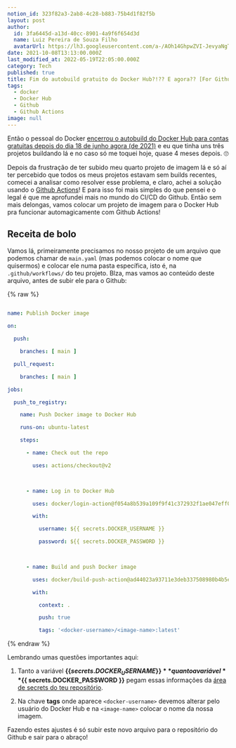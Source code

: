 ```yaml
---
notion_id: 323f82a3-2ab8-4c28-b883-75b4d1f82f5b
layout: post
author:
  id: 3fa6445d-a13d-40cc-8901-4a9f6f654d3d
  name: Luiz Pereira de Souza Filho
  avatarUrl: https://lh3.googleusercontent.com/a-/AOh14GhpwZVI-JevyaNgTdlrOT6YN20cI6V9Kxtq38Ij8AQ=s100
date: 2021-10-08T13:13:00.000Z
last_modified_at: 2022-05-19T22:05:00.000Z
category: Tech
published: true
title: Fim do autobuild gratuito do Docker Hub?!?? E agora?? [For Github users]
tags:
  - docker
  - Docker Hub
  - Github
  - Github Actions
image: null
---
```


Então o pessoal do Docker [encerrou o autobuild do Docker Hub para contas gratuitas depois do dia 18 de junho agora (de 2021)](https://www.docker.com/blog/changes-to-docker-hub-autobuilds/ "Changes to Docker Hub Autobuilds") e eu que tinha uns três projetos buildando lá e no caso só me toquei hoje, quase 4 meses depois. 🙄

Depois da frustração de ter subido meu quarto projeto de imagem lá e só aí ter percebido que todos os meus projetos estavam sem builds recentes, comecei a analisar como resolver esse problema, e claro, achei a solução usando o [Github Actions](https://docs.github.com/pt/actions "GitHub Actions")! E para isso foi mais simples do que pensei e o legal é que me aprofundei mais no mundo do CI/CD do Github. Então sem mais delongas, vamos colocar um projeto de imagem para o Docker Hub pra funcionar automagicamente com Github Actions!

## Receita de bolo

Vamos lá, primeiramente precisamos no nosso projeto de um arquivo que podemos chamar de `main.yaml` (mas podemos colocar o nome que quisermos) e colocar ele numa pasta específica, isto é, na `.github/workflows/` do teu projeto. Blza, mas vamos ao conteúdo deste arquivo, antes de subir ele para o Github:

{% raw %}

```yaml

name: Publish Docker image

on:

  push:

    branches: [ main ]

  pull_request:

    branches: [ main ]

jobs:

  push_to_registry:

    name: Push Docker image to Docker Hub

    runs-on: ubuntu-latest

    steps:

      - name: Check out the repo

        uses: actions/checkout@v2

      

      - name: Log in to Docker Hub

        uses: docker/login-action@f054a8b539a109f9f41c372932f1ae047eff08c9

        with:

          username: ${{ secrets.DOCKER_USERNAME }}

          password: ${{ secrets.DOCKER_PASSWORD }}

      

      - name: Build and push Docker image

        uses: docker/build-push-action@ad44023a93711e3deb337508980b4b5e9bcdc5dc

        with:

          context: .

          push: true

          tags: '<docker-username>/<image-name>:latest'

```

{% endraw %}

Lembrando umas questões importantes aqui:

1. Tanto a variável **$\{\{ secrets.DOCKER_USERNAME \}\}** quanto a variável **$\{\{ secrets.DOCKER_PASSWORD \}\}** pegam essas informações da [área de secrets do teu repositório](https://docs.github.com/pt/actions/security-guides/encrypted-secrets "Segredos criptografados").

2. Na chave **tags** onde aparece `<docker-username>` devemos alterar pelo usuário do Docker Hub e na `<image-name>` colocar o nome da nossa imagem.

Fazendo estes ajustes é só subir este novo arquivo para o repositório do Github e sair para o abraço!

